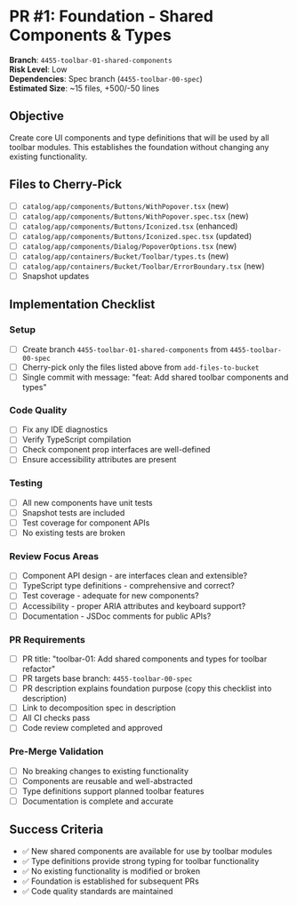 <!-- markdownlint-disable line-length -->
# PR #1: Foundation - Shared Components & Types

**Branch**: `4455-toolbar-01-shared-components`  
**Risk Level**: Low  
**Dependencies**: Spec branch (`4455-toolbar-00-spec`)  
**Estimated Size**: ~15 files, +500/-50 lines

## Objective

Create core UI components and type definitions that will be used by all toolbar modules. This establishes the foundation without changing any existing functionality.

## Files to Cherry-Pick

- [ ] `catalog/app/components/Buttons/WithPopover.tsx` (new)
- [ ] `catalog/app/components/Buttons/WithPopover.spec.tsx` (new)
- [ ] `catalog/app/components/Buttons/Iconized.tsx` (enhanced)
- [ ] `catalog/app/components/Buttons/Iconized.spec.tsx` (updated)
- [ ] `catalog/app/components/Dialog/PopoverOptions.tsx` (new)
- [ ] `catalog/app/containers/Bucket/Toolbar/types.ts` (new)
- [ ] `catalog/app/containers/Bucket/Toolbar/ErrorBoundary.tsx` (new)
- [ ] Snapshot updates

## Implementation Checklist

### Setup

- [ ] Create branch `4455-toolbar-01-shared-components` from `4455-toolbar-00-spec`
- [ ] Cherry-pick only the files listed above from `add-files-to-bucket`
- [ ] Single commit with message: "feat: Add shared toolbar components and types"

### Code Quality

- [ ] Fix any IDE diagnostics
- [ ] Verify TypeScript compilation
- [ ] Check component prop interfaces are well-defined
- [ ] Ensure accessibility attributes are present

### Testing

- [ ] All new components have unit tests
- [ ] Snapshot tests are included
- [ ] Test coverage for component APIs
- [ ] No existing tests are broken

### Review Focus Areas

- [ ] Component API design - are interfaces clean and extensible?
- [ ] TypeScript type definitions - comprehensive and correct?
- [ ] Test coverage - adequate for new components?
- [ ] Accessibility - proper ARIA attributes and keyboard support?
- [ ] Documentation - JSDoc comments for public APIs?

### PR Requirements

- [ ] PR title: "toolbar-01: Add shared components and types for toolbar refactor"
- [ ] PR targets base branch: `4455-toolbar-00-spec`
- [ ] PR description explains foundation purpose (copy this checklist into description)
- [ ] Link to decomposition spec in description
- [ ] All CI checks pass
- [ ] Code review completed and approved

### Pre-Merge Validation

- [ ] No breaking changes to existing functionality
- [ ] Components are reusable and well-abstracted
- [ ] Type definitions support planned toolbar features
- [ ] Documentation is complete and accurate

## Success Criteria

- ✅ New shared components are available for use by toolbar modules
- ✅ Type definitions provide strong typing for toolbar functionality  
- ✅ No existing functionality is modified or broken
- ✅ Foundation is established for subsequent PRs
- ✅ Code quality standards are maintained
